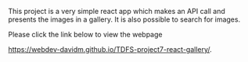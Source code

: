 This project is a very simple react app which makes an API call and presents the images in a gallery. It is also possible to search for images.

Please click the link below to view the webpage

https://webdev-davidm.github.io/TDFS-project7-react-gallery/.

